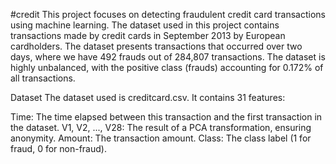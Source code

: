 #credit
This project focuses on detecting fraudulent credit card transactions using machine learning. The dataset used in this project contains transactions made by credit cards in September 2013 by European cardholders. The dataset presents transactions that occurred over two days, where we have 492 frauds out of 284,807 transactions. The dataset is highly unbalanced, with the positive class (frauds) accounting for 0.172% of all transactions.

Dataset
The dataset used is creditcard.csv. It contains 31 features:

Time: The time elapsed between this transaction and the first transaction in the dataset.
V1, V2, ..., V28: The result of a PCA transformation, ensuring anonymity.
Amount: The transaction amount.
Class: The class label (1 for fraud, 0 for non-fraud).
